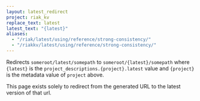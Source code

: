 ```yaml
---
layout: latest_redirect
project: riak_kv
replace_text: latest
latest_text: "{latest}"
aliases:
  - "/riak/latest/using/reference/strong-consistency/"
  - "/riakkv/latest/using/reference/strong-consistency/"
---
```


Redirects `someroot/latest/somepath` to `someroot/{latest}/somepath` 
where `{latest}` is the `project_descriptions.{project}.latest` value
and `{project}` is the metadata value of `project` above.

This page exists solely to redirect from the generated URL to the latest version of
that url.


